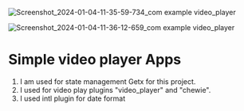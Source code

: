 ![Screenshot_2024-01-04-11-35-59-734_com example video_player](https://github.com/MohammedManik2548/video_player/assets/75543975/a3f64ef5-e147-4147-9fc7-522f4fbcd6d6)

![Screenshot_2024-01-04-11-36-12-659_com example video_player](https://github.com/MohammedManik2548/video_player/assets/75543975/2c1f893e-e8f9-4842-852c-095ce2bc80c7)


# Simple video player Apps

1. I am used for state management Getx for this project.
2. I used for video play plugins "video_player" and "chewie".
3. I used intl plugin for date format
